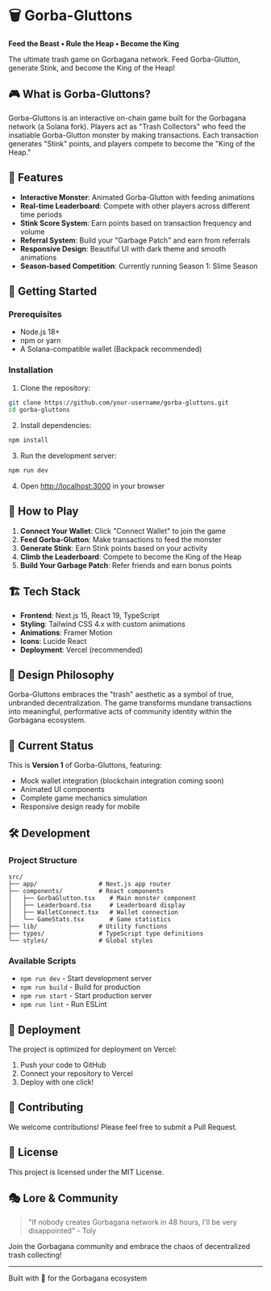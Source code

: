 # 🗑️ Gorba-Gluttons

**Feed the Beast • Rule the Heap • Become the King**

The ultimate trash game on Gorbagana network. Feed Gorba-Glutton, generate Stink, and become the King of the Heap!

## 🎮 What is Gorba-Gluttons?

Gorba-Gluttons is an interactive on-chain game built for the Gorbagana network (a Solana fork). Players act as "Trash Collectors" who feed the insatiable Gorba-Glutton monster by making transactions. Each transaction generates "Stink" points, and players compete to become the "King of the Heap."

## 🌟 Features

- **Interactive Monster**: Animated Gorba-Glutton with feeding animations
- **Real-time Leaderboard**: Compete with other players across different time periods
- **Stink Score System**: Earn points based on transaction frequency and volume
- **Referral System**: Build your "Garbage Patch" and earn from referrals
- **Responsive Design**: Beautiful UI with dark theme and smooth animations
- **Season-based Competition**: Currently running Season 1: Slime Season

## 🚀 Getting Started

### Prerequisites

- Node.js 18+ 
- npm or yarn
- A Solana-compatible wallet (Backpack recommended)

### Installation

1. Clone the repository:
```bash
git clone https://github.com/your-username/gorba-gluttons.git
cd gorba-gluttons
```

2. Install dependencies:
```bash
npm install
```

3. Run the development server:
```bash
npm run dev
```

4. Open [http://localhost:3000](http://localhost:3000) in your browser

## 🎯 How to Play

1. **Connect Your Wallet**: Click "Connect Wallet" to join the game
2. **Feed Gorba-Glutton**: Make transactions to feed the monster
3. **Generate Stink**: Earn Stink points based on your activity
4. **Climb the Leaderboard**: Compete to become the King of the Heap
5. **Build Your Garbage Patch**: Refer friends and earn bonus points

## 🏗️ Tech Stack

- **Frontend**: Next.js 15, React 19, TypeScript
- **Styling**: Tailwind CSS 4.x with custom animations
- **Animations**: Framer Motion
- **Icons**: Lucide React
- **Deployment**: Vercel (recommended)

## 🎨 Design Philosophy

Gorba-Gluttons embraces the "trash" aesthetic as a symbol of true, unbranded decentralization. The game transforms mundane transactions into meaningful, performative acts of community identity within the Gorbagana ecosystem.

## 🔄 Current Status

This is **Version 1** of Gorba-Gluttons, featuring:
- Mock wallet integration (blockchain integration coming soon)
- Animated UI components
- Complete game mechanics simulation
- Responsive design ready for mobile

## 🛠️ Development

### Project Structure

```
src/
├── app/                 # Next.js app router
├── components/          # React components
│   ├── GorbaGlutton.tsx    # Main monster component
│   ├── Leaderboard.tsx     # Leaderboard display
│   ├── WalletConnect.tsx   # Wallet connection
│   └── GameStats.tsx       # Game statistics
├── lib/                 # Utility functions
├── types/               # TypeScript type definitions
└── styles/              # Global styles
```

### Available Scripts

- `npm run dev` - Start development server
- `npm run build` - Build for production
- `npm run start` - Start production server
- `npm run lint` - Run ESLint

## 🚀 Deployment

The project is optimized for deployment on Vercel:

1. Push your code to GitHub
2. Connect your repository to Vercel
3. Deploy with one click!

## 🤝 Contributing

We welcome contributions! Please feel free to submit a Pull Request.

## 📄 License

This project is licensed under the MIT License.

## 🎭 Lore & Community

> "If nobody creates Gorbagana network in 48 hours, I'll be very disappointed" - Toly

Join the Gorbagana community and embrace the chaos of decentralized trash collecting!

---

Built with 💚 for the Gorbagana ecosystem
